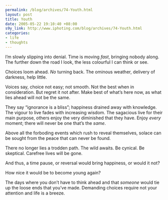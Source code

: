 ```yaml
--- 
permalink: /blog/archives/74-Youth.html
layout: post
title: Youth
date: 2005-05-22 19:10:40 +08:00
s9y_link: http://www.iphoting.com/blog/archives/74-Youth.html
categories: 
- life
- thoughts
---
```

<p class="whiteline"><p>I&#8217;m slowly slipping into denial. Time is moving <i>fast</i>, bringing nobody along. The further down the road I look, the less colourful I can think or see.</p>
</p><p class="whiteline"><p>Choices loom ahead. <em>No</em> turning back. The ominous weather, delivery of darkness, help little.</p>
</p><p class="whiteline"><p>Voices say, choice not easy; not smooth. Not the best when in consideration. But regret it not after. Make best of what&#8217;s here now, as what lies ahead will not be the same.</p>
</p><p class="whiteline"><p>They say &#8220;ignorance is a bliss&#8221;; happiness drained away with knowledge. The vigour to live fades with increasing wisdom. The sagacious live for their main purpose, others enjoy the very diminished that they have. Enjoy <i>every</i> moment; there will never be one that&#8217;s the <i>same</i>.</p>
</p><p class="whiteline"><p>Above all the forboding events which rush to reveal themselves, solace can be sought from the peace that can never be found.</p>
</p><p class="whiteline"><p>There no longer lies a trodden path. The wild awaits. Be cynical. Be skeptical. Carefree lives will be gone.</p>
</p><p class="whiteline"><p>And thus, a time pause, or reversal would bring happiness, or would it not?</p>
</p><p class="whiteline"><p>How nice it would be to become young again?</p>
</p><p class="break"><p>The days where you don&#8217;t have to think ahead and that <em>someone</em> would tie up the loose ends that you&#8217;ve made. Demanding choices require not your attention and life is a breeze.</p></p>
